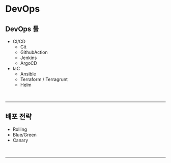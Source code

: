 # DevOps
## DevOps 툴
* CI/CD
    - Git
    - GithubAction
    - Jenkins
    - ArgoCD
* IaC
    - Ansible
    - Terraform / Terragrunt
    - Helm 
</br>


---
## 배포 전략
- Rolling
- Blue/Green
- Canary
</br>


---
## 
